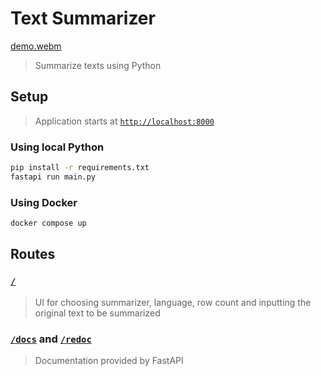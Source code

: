 # Text Summarizer
[demo.webm](https://github.com/PauloUbirajara/TextSummarizer/assets/49159843/7b4ec7ee-9484-461b-b2d5-73fa5481ba93)

> Summarize texts using Python

## Setup
> Application starts at [`http://localhost:8000`](http://localhost:8000)

### Using local Python
```sh
pip install -r requirements.txt
fastapi run main.py
```
### Using Docker
```sh
docker compose up
```

## Routes

### [`/`](http://localhost:8000)
> UI for choosing summarizer, language, row count and inputting the original text to be summarized

### [`/docs`](http://localhost:8000/docs) and [`/redoc`](http://localhost:8000/redoc)
> Documentation provided by FastAPI
